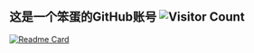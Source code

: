 ## 这是一个笨蛋的GitHub账号 ![Visitor Count](https://profile-counter.glitch.me/3049298988/count.svg)
[![Readme Card](https://githubstat.vercel.miniproj.stevezmt.top/api?username=3049298988&show=discussions_started,prs_merged_percentage&count_private=true&show_icons=true&title_color=359697&icon_color=359697&hide_border=false&theme=radical&locale=cn)](#)
<!--
**3049298988/3049298988** is a ✨ _special_ ✨ repository because its `README.md` (this file) appears on your GitHub profile.

Here are some ideas to get you started:

- 🔭 I’m currently working on ...
- 🌱 I’m currently learning ...
- 👯 I’m looking to collaborate on ...
- 🤔 I’m looking for help with ...
- 💬 Ask me about ...
- 📫 How to reach me: ...
- 😄 Pronouns: ...
- ⚡ Fun fact: ...
-->
